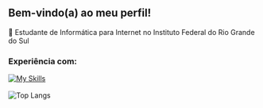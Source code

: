 ## Bem-vindo(a) ao meu perfil!
📲 Estudante de Informática para Internet no Instituto Federal do Rio Grande do Sul
<br>
### Experiência com:
[![My Skills](https://skillicons.dev/icons?i=postgres,js,css,html)](https://skillicons.dev)
<br>
<br>
![Top Langs](https://github-readme-stats.vercel.app/api/top-langs/?username=juanmadeira&layout=compact&theme=tokyonight&hide_border=true)
